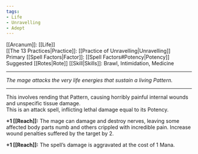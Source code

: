 ```yaml
---
tags:
- Life
- Unravelling
- Adept
---
```


[[Arcanum]]: [[Life]]\
[[The 13 Practices|Practice]]: [[Practice of Unravelling|Unravelling]]\
Primary [[Spell Factors|Factor]]: [[Spell Factors#Potency|Potency]]\
Suggested [[Rotes|Rote]] [[Skill|Skills]]: Brawl, Intimidation, Medicine

---

_The mage attacks the very life energies that sustain a living Pattern._

---

This involves rending that Pattern, causing horribly painful internal wounds and unspecific tissue damage.\
This is an attack spell, inflicting lethal damage equal to its Potency.

**+1 [[Reach]]:** The mage can damage and destroy nerves, leaving some affected body parts numb and others crippled with incredible pain. Increase wound penalties suffered by the target by 2.

**+1 [[Reach]]:** The spell’s damage is aggravated at the cost of 1 Mana.
